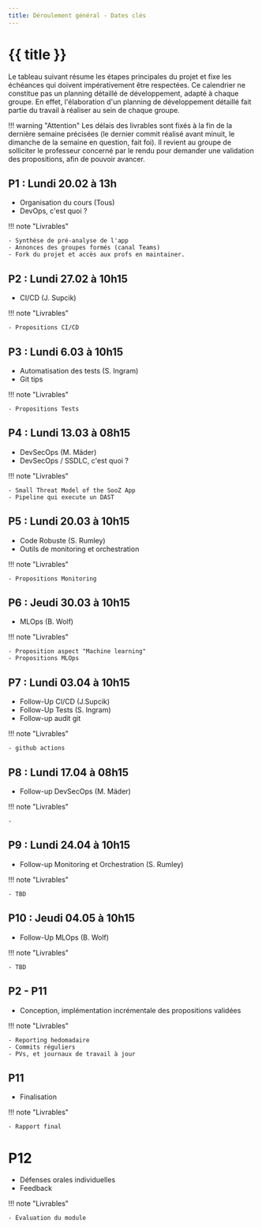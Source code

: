 ```yaml
---
title: Déroulement général - Dates clés
---
```


# {{ title }}

Le tableau suivant résume les étapes principales du projet et fixe les échéances qui doivent impérativement
être respectées. Ce calendrier ne constitue pas un planning détaillé de développement, adapté à chaque
groupe. En effet, l'élaboration d'un planning de développement détaillé fait partie du travail à réaliser
au sein de chaque groupe.

!!! warning "Attention"
    Les délais des livrables sont fixés à la fin de la dernière semaine précisées (le dernier commit
    réalisé avant minuit, le dimanche de la semaine en question, fait foi). Il revient au groupe de solliciter le
    professeur concerné par le rendu pour demander une validation des propositions, afin de pouvoir avancer.

## P1 : Lundi 20.02 à 13h

- Organisation du cours (Tous)
- DevOps, c'est quoi ?

!!! note "Livrables"
    
    - Synthèse de pré-analyse de l'app
    - Annonces des groupes formés (canal Teams)
    - Fork du projet et accès aux profs en maintainer.

## P2 : Lundi 27.02 à 10h15

- CI/CD  (J. Supcik)

!!! note "Livrables"

    - Propositions CI/CD

## P3 : Lundi 6.03 à 10h15

- Automatisation des tests (S. Ingram)
- Git tips

!!! note "Livrables"
    
    - Propositions Tests

## P4 : Lundi 13.03 à 08h15

- DevSecOps  (M. Mäder)
- DevSecOps / SSDLC, c'est quoi ?

!!! note "Livrables"

    - Small Threat Model of the SooZ App
    - Pipeline qui execute un DAST


## P5 : Lundi 20.03 à 10h15

- Code Robuste (S. Rumley)
- Outils de monitoring et orchestration  

!!! note "Livrables"

    - Propositions Monitoring


## P6 : Jeudi 30.03 à 10h15

- MLOps  (B. Wolf)

!!! note "Livrables"

    - Proposition aspect "Machine learning"
    - Propositions MLOps

## P7 : Lundi 03.04 à 10h15

- Follow-Up CI/CD (J.Supcik) 
- Follow-Up Tests (S. Ingram) 
- Follow-up audit git

!!! note "Livrables"
    
    - github actions

## P8 : Lundi 17.04 à 08h15

- Follow-up DevSecOps (M. Mäder)

!!! note "Livrables"
    
    - 


## P9 : Lundi 24.04 à 10h15

- Follow-up Monitoring et Orchestration  (S. Rumley)

!!! note "Livrables"
    
    - TBD

## P10 : Jeudi 04.05 à 10h15 

- Follow-Up  MLOps  (B. Wolf)

!!! note "Livrables"
    
    - TBD

## P2 - P11

- Conception, implémentation incrémentale des propositions validées

!!! note "Livrables"
    
    - Reporting hedomadaire
    - Commits réguliers
    - PVs, et journaux de travail à jour

## P11

- Finalisation

!!! note "Livrables"
    
    - Rapport final

# P12

- Défenses orales individuelles
- Feedback

!!! note "Livrables"
    
    - Évaluation du module 




